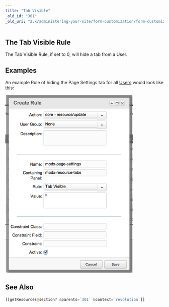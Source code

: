 ```yaml
---
title: "Tab Visible"
_old_id: "301"
_old_uri: "2.x/administering-your-site/form-customization/form-customization-rules/tab-visible"
---
```


## The Tab Visible Rule

The Tab Visible Rule, if set to 0, will hide a tab from a User.

## Examples

An example Rule of hiding the Page Settings tab for all [Users](building-sites/client-proofing/security/users "Users") would look like this:

![](fc-tabvisible.png)

## See Also

``` php
[[getResources@section? &parents=`301` &context=`revolution`]]
```
